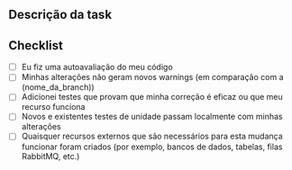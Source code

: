 ## Descrição da task

## Checklist

- [ ] Eu fiz uma autoavaliação do meu código
- [ ] Minhas alterações não geram novos warnings (em comparação com a (nome_da_branch))
- [ ] Adicionei testes que provam que minha correção é eficaz ou que meu recurso funciona
- [ ] Novos e existentes testes de unidade passam localmente com minhas alterações
- [ ] Quaisquer recursos externos que são necessários para esta mudança funcionar foram criados (por exemplo, bancos de dados, tabelas, filas RabbitMQ, etc.)